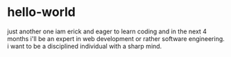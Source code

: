 # hello-world
just another one
iam erick and eager to learn coding and in the next 4 months i'll be an expert in web development or rather software engineering.
i want to be a disciplined individual with a sharp mind.

